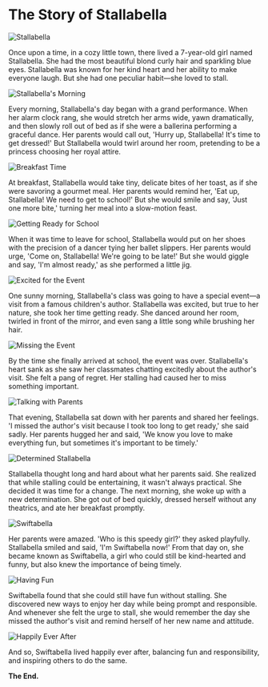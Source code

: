 # The Story of Stallabella

![Stallabella](images/image_0.png)

Once upon a time, in a cozy little town, there lived a 7-year-old girl named Stallabella. She had the most beautiful blond curly hair and sparkling blue eyes. Stallabella was known for her kind heart and her ability to make everyone laugh. But she had one peculiar habit—she loved to stall.

![Stallabella's Morning](images/image_1.png)

Every morning, Stallabella's day began with a grand performance. When her alarm clock rang, she would stretch her arms wide, yawn dramatically, and then slowly roll out of bed as if she were a ballerina performing a graceful dance. Her parents would call out, 'Hurry up, Stallabella! It's time to get dressed!' But Stallabella would twirl around her room, pretending to be a princess choosing her royal attire.

![Breakfast Time](images/image_2.png)

At breakfast, Stallabella would take tiny, delicate bites of her toast, as if she were savoring a gourmet meal. Her parents would remind her, 'Eat up, Stallabella! We need to get to school!' But she would smile and say, 'Just one more bite,' turning her meal into a slow-motion feast.

![Getting Ready for School](images/image_3.png)

When it was time to leave for school, Stallabella would put on her shoes with the precision of a dancer tying her ballet slippers. Her parents would urge, 'Come on, Stallabella! We're going to be late!' But she would giggle and say, 'I'm almost ready,' as she performed a little jig.

![Excited for the Event](images/image_4.png)

One sunny morning, Stallabella's class was going to have a special event—a visit from a famous children's author. Stallabella was excited, but true to her nature, she took her time getting ready. She danced around her room, twirled in front of the mirror, and even sang a little song while brushing her hair.

![Missing the Event](images/image_5.png)

By the time she finally arrived at school, the event was over. Stallabella's heart sank as she saw her classmates chatting excitedly about the author's visit. She felt a pang of regret. Her stalling had caused her to miss something important.

![Talking with Parents](images/image_6.png)

That evening, Stallabella sat down with her parents and shared her feelings. 'I missed the author's visit because I took too long to get ready,' she said sadly. Her parents hugged her and said, 'We know you love to make everything fun, but sometimes it's important to be timely.'

![Determined Stallabella](images/image_7.png)

Stallabella thought long and hard about what her parents said. She realized that while stalling could be entertaining, it wasn't always practical. She decided it was time for a change. The next morning, she woke up with a new determination. She got out of bed quickly, dressed herself without any theatrics, and ate her breakfast promptly.

![Swiftabella](images/image_8.png)

Her parents were amazed. 'Who is this speedy girl?' they asked playfully. Stallabella smiled and said, 'I'm Swiftabella now!' From that day on, she became known as Swiftabella, a girl who could still be kind-hearted and funny, but also knew the importance of being timely.

![Having Fun](images/image_9.png)

Swiftabella found that she could still have fun without stalling. She discovered new ways to enjoy her day while being prompt and responsible. And whenever she felt the urge to stall, she would remember the day she missed the author's visit and remind herself of her new name and attitude.

![Happily Ever After](images/image_10.png)

And so, Swiftabella lived happily ever after, balancing fun and responsibility, and inspiring others to do the same.

**The End.**

